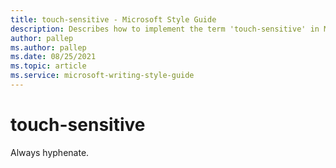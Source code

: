 ```yaml
---
title: touch-sensitive - Microsoft Style Guide
description: Describes how to implement the term 'touch-sensitive' in Microsoft content and clarifies that this term is to always be hyphenated.
author: pallep
ms.author: pallep
ms.date: 08/25/2021
ms.topic: article
ms.service: microsoft-writing-style-guide
---
```


# touch-sensitive

Always hyphenate.
